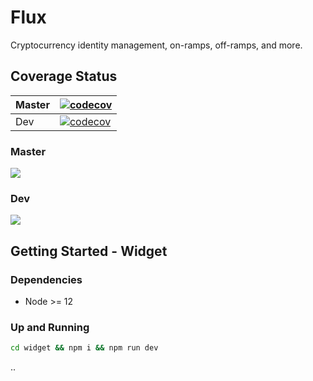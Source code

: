 # Flux

Cryptocurrency identity management, on-ramps, off-ramps, and more.

## Coverage Status

| Master | [![codecov](https://codecov.io/gh/DimensionSoftware/flux/branch/master/graph/badge.svg?token=vbISJutLsH)](https://codecov.io/gh/DimensionSoftware/flux) |
| ------ | ---------------------------------------------------------------------------------------------------------------------------------------------------- |
| Dev    | [![codecov](https://codecov.io/gh/DimensionSoftware/flux/branch/dev/graph/badge.svg?token=vbISJutLsH)](https://codecov.io/gh/DimensionSoftware/flux) |

### Master

<img src="https://codecov.io/gh/DimensionSoftware/flux/branch/master/graphs/sunburst.svg?token=vbISJutLsH">


### Dev

<img src="https://codecov.io/gh/DimensionSoftware/flux/branch/dev/graphs/sunburst.svg?token=vbISJutLsH">


## Getting Started - Widget

### Dependencies

- Node >= 12

### Up and Running

```bash
cd widget && npm i && npm run dev
```

..

